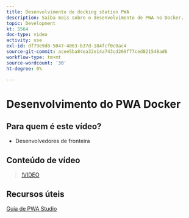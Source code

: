 ```yaml
---
title: Desenvolvimento de docking station PWA
description: Saiba mais sobre o desenvolvimento de PWA no Docker.
topic: Development
kt: 5564
doc-type: video
activity: use
exl-id: df79e9d8-5047-4063-b37d-184fcf0c0ac4
source-git-commit: acee5ba84ea32e14a743cd269f77ced821548ad6
workflow-type: tm+mt
source-wordcount: '30'
ht-degree: 0%

---
```


# Desenvolvimento do PWA Docker

## Para quem é este vídeo?

- Desenvolvedores de fronteira

## Conteúdo de vídeo

>[!VIDEO](https://video.tv.adobe.com/v/35784?quality=12&learn=on)

## Recursos úteis

[Guia de PWA Studio](https://developer.adobe.com/commerce/pwa-studio/)
